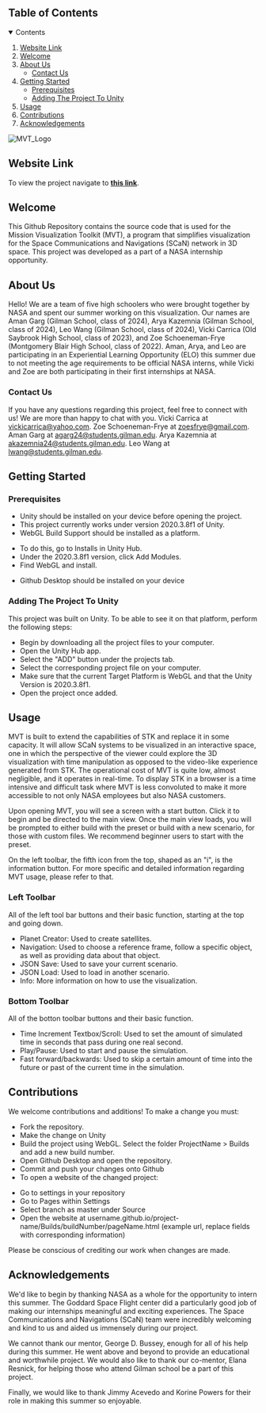 
## Table of Contents

<details open="open">
  <summary>Contents</summary>
  <ol>
    <li>
      <a href="#website-link">Website Link</a>
    </li>
    <li>
      <a href="#welcome">Welcome</a>
    </li>
    <li>
      <a href="#about-us">About Us</a>
      <ul>
        <li><a href="#contact-us">Contact Us</a></li>
      </ul>
    </li>
   <li>
      <a href="#getting-started">Getting Started</a>
      <ul>
        <li><a href="#prerequisites">Prerequisites</a></li>
      </ul>
     <ul>
        <li><a href="#adding-the-project-to-unity">Adding The Project To Unity</a></li>
      </ul>
    </li>
    <li><a href="#usage">Usage</a></li>
    <li><a href="#contributions">Contributions</a></li>
    <li><a href="#acknowledgements">Acknowledgements</a></li>
  </ol>
</details>

![MVT_Logo](https://user-images.githubusercontent.com/66328989/128603431-6cd6febe-86e1-4994-894b-efb5ffda8cd5.png)

## Website Link

To view the project navigate to **[this link](https://vickicarrica.github.io/Mission-Visualization-Toolkit/Builds/fourteen/page.html)**.

## Welcome

This Github Repository contains the source code that is used for the Mission Visualization Toolkit (MVT), a program that simplifies visualization for the Space Communications and Navigations (SCaN) network in 3D space. This project was developed as a part of a NASA internship opportunity. 

## About Us

Hello! We are a team of five high schoolers who were brought together by NASA and spent our summer working on this visualization.
Our names are Aman Garg (Gilman School, class of 2024), Arya Kazemnia (Gilman School, class of 2024), Leo Wang (Gilman School, class of 2024), Vicki Carrica (Old Saybrook High School, class of 2023), and Zoe Schoeneman-Frye (Montgomery Blair High School, class of 2022). Aman, Arya, and Leo are participating in an Experiential Learning Opportunity (ELO) this summer due to not meeting the age requirements to be official NASA interns, while Vicki and Zoe are both participating in their first internships at NASA. 

### Contact Us

If you have any questions regarding this project, feel free to connect with us! We are more than happy to chat with you.
Vicki Carrica at [vickicarrica@yahoo.com](mailto:vickicarrica@yahoo.com?subject=VCMAIL "Type any questions or concerns here!"). 
Zoe Schoeneman-Frye at [zoesfrye@gmail.com](mailto:zoesfrye@gmail.com?subject=ZSFMAIL "Type any questions or concerns here!"). 
Aman Garg at [agarg24@students.gilman.edu](mailto:agarg24@students.gilman.edu?subject=AGMAIL "Type any questions or concerns here!"). 
Arya Kazemnia at [akazemnia24@students.gilman.edu](mailto:akazemnia24@students.gilman.edu?subject=AKMAIL "Type any questions or concerns here!"). 
Leo Wang at [lwang@students.gilman.edu](mailto:lwang@students.gilman.edu?subject=LWMAIL "Type any questions or concerns here!"). 

## Getting Started

### Prerequisites

* Unity should be installed on your device before opening the project.
* This project currently works under version 2020.3.8f1 of Unity.
* WebGL Build Support should be installed as a platform.
 - To do this, go to Installs in Unity Hub.
 - Under the 2020.3.8f1 version, click Add Modules.
 - Find WebGL and install.
* Github Desktop should be installed on your device

### Adding The Project To Unity

This project was built on Unity. To be able to see it on that platform, perform the following steps:
* Begin by downloading all the project files to your computer. 
* Open the Unity Hub app.
* Select the "ADD" button under the projects tab.
* Select the corresponding project file on your computer.
* Make sure that the current Target Platform is WebGL and that the Unity Version is 2020.3.8f1.
* Open the project once added.

## Usage

MVT is built to extend the capabilities of STK and replace it in some capacity. It will allow SCaN systems to be visualized in an interactive space, one in which the perspective of the viewer could explore the 3D visualization with time manipulation as opposed to the video-like experience generated from STK. The operational cost of MVT is quite low, almost negligible, and it operates in real-time. To display STK in a browser is a time intensive and difficult task where MVT is less convoluted to make it more accessible to not only NASA employees but also NASA customers.

Upon opening MVT, you will see a screen with a start button. Click it to begin and be directed to the main view. Once the main view loads, you will be prompted to either build with the preset or build with a new scenario, for those with custom files. We recommend beginner users to start with the preset.

On the left toolbar, the fifth icon from the top, shaped as an "i", is the information button. For more specific and detailed information regarding MVT usage, please refer to that.

### Left Toolbar

All of the left tool bar buttons and their basic function, starting at the top and going down.
* Planet Creator: Used to create satellites.
* Navigation: Used to choose a reference frame, follow a specific object, as well as providing data about that object.
* JSON Save: Used to save your current scenario.
* JSON Load: Used to load in another scenario.
* Info: More information on how to use the visualization.

### Bottom Toolbar

All of the botton toolbar buttons and their basic function.
* Time Increment Textbox/Scroll: Used to set the amount of simulated time in seconds that pass during one real second.
* Play/Pause: Used to start and pause the simulation.
* Fast forward/backwards: Used to skip a certain amount of time into the future or past of the current time in the simulation.

## Contributions

We welcome contributions and additions! To make a change you must:
* Fork the repository.
* Make the change on Unity
* Build the project using WebGL. Select the folder ProjectName > Builds and add a new build number.
* Open Github Desktop and open the repository.
* Commit and push your changes onto Github
* To open a website of the changed project:
 - Go to settings in your repository
 - Go to Pages within Settings
 - Select branch as master under Source
 - Open the website at username.github.io/project-name/Builds/buildNumber/pageName.html (example url, replace fields with corresponding information)
 
 Please be conscious of crediting our work when changes are made.
 
## Acknowledgements
 
We'd like to begin by thanking NASA as a whole for the opportunity to intern this summer. The Goddard Space Flight center did a particularly good job of making our internships meaningful and exciting experiences. The Space Communications and Navigations (SCaN) team were incredibly welcoming and kind to us and aided us immensely during our project.
 
We cannot thank our mentor, George D. Bussey, enough for all of his help during this summer. He went above and beyond to provide an educational and worthwhile project. We would also like to thank our co-mentor, Elana Resnick, for helping those who attend Gilman school be a part of this project.

Finally, we would like to thank Jimmy Acevedo and Korine Powers for their role in making this summer so enjoyable.
 

